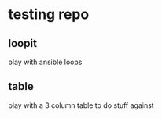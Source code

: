 # testing repo


## loopit 
play with ansible loops


## table 
play with a 3 column table to do stuff against
